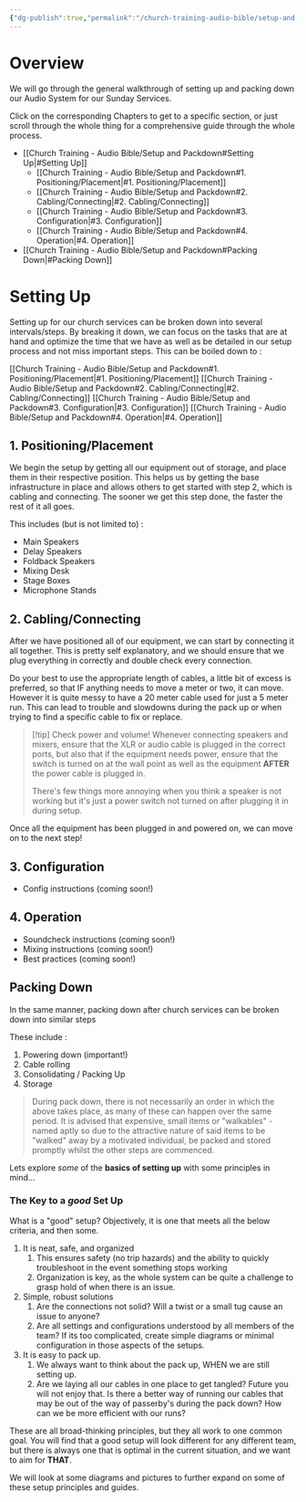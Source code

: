 ```yaml
---
{"dg-publish":true,"permalink":"/church-training-audio-bible/setup-and-packdown/","tags":["learning"]}
---
```


# Overview
We will go through the general walkthrough of setting up and packing down our Audio System for our Sunday Services.

Click on the corresponding Chapters to get to a specific section, or just scroll through the whole thing for a comprehensive guide through the whole process.

- [[Church Training - Audio Bible/Setup and Packdown#Setting Up\|#Setting Up]]
	- [[Church Training - Audio Bible/Setup and Packdown#1. Positioning/Placement\|#1. Positioning/Placement]]
	- [[Church Training - Audio Bible/Setup and Packdown#2. Cabling/Connecting\|#2. Cabling/Connecting]]
	- [[Church Training - Audio Bible/Setup and Packdown#3. Configuration\|#3. Configuration]]
	- [[Church Training - Audio Bible/Setup and Packdown#4. Operation\|#4. Operation]]
- [[Church Training - Audio Bible/Setup and Packdown#Packing Down\|#Packing Down]]


# Setting Up

Setting up for our church services can be broken down into several intervals/steps.
By breaking it down, we can focus on the tasks that are at hand and optimize the time that we have as well as be detailed in our setup process and not miss important steps.
This can be boiled down to :

 [[Church Training - Audio Bible/Setup and Packdown#1. Positioning/Placement\|#1. Positioning/Placement]]
 [[Church Training - Audio Bible/Setup and Packdown#2. Cabling/Connecting\|#2. Cabling/Connecting]]
 [[Church Training - Audio Bible/Setup and Packdown#3. Configuration\|#3. Configuration]]
 [[Church Training - Audio Bible/Setup and Packdown#4. Operation\|#4. Operation]]



## 1. Positioning/Placement
We begin the setup by getting all our equipment out of storage, and place them in their respective position. This helps us by getting the base infrastructure in place and allows others to get started with step 2, which is cabling and connecting. The sooner we get this step done, the faster the rest of it all goes.

This includes (but is not limited to) :
- Main Speakers
- Delay Speakers
- Foldback Speakers
- Mixing Desk
- Stage Boxes
- Microphone Stands

## 2. Cabling/Connecting
After we have positioned all of our equipment, we can start by connecting it all together.
This is pretty self explanatory, and we should ensure that we plug everything in correctly and double check every connection. 

Do your best to use the appropriate length of cables, a little bit of excess is preferred, so that IF anything needs to move a meter or two, it can move. However it is quite messy to have a 20 meter cable used for just a 5 meter run. This can lead to trouble and slowdowns during the pack up or when trying to find a specific cable to fix or replace.

> [!tip] Check power and volume!
> Whenever connecting speakers and mixers, ensure that the XLR or audio cable is plugged in the correct ports, but also that if the equipment needs power, ensure that the switch is turned on at the wall point as well as the equipment **AFTER** the power cable is plugged in.
> 
> There's few things more annoying when you think a speaker is not working but it's just a power switch not turned on after plugging it in during setup.

Once all the equipment has been plugged in and powered on, we can move on to the next step!

## 3. Configuration
- Config instructions (coming soon!)


## 4. Operation
- Soundcheck instructions (coming soon!)
- Mixing instructions (coming soon!)
- Best practices (coming soon!)

## Packing Down
In the same manner, packing down after church services can be broken down into similar steps

These include :
1. Powering down (important!)
2. Cable rolling
3.  Consolidating / Packing Up
4. Storage

> During pack down, there is not necessarily an order in which the above takes place, as many of these can happen over the same period.
> It is advised that expensive, small items or "walkables" - named aptly so due to the attractive nature of said items to be "walked" away by a motivated individual, be packed and stored promptly whilst the other steps are commenced.


Lets explore *some* of the **basics of setting up** with some principles in mind...


### The Key to a *good* Set Up

What is a "good" setup? Objectively, it is one that meets all the below criteria, and then some.
1. It is neat, safe, and organized
	1. This ensures safety (no trip hazards) and the ability to quickly troubleshoot in the event something stops working
	2. Organization is key, as the whole system can be quite a challenge to grasp hold of when there is an issue. 
2. Simple, robust solutions
	1. Are the connections not solid? Will a twist or a small tug cause an issue to anyone?
	2. Are all settings and configurations understood by all members of the team? If its too complicated, create simple diagrams or minimal configuration in those aspects of the setups.
3. It is easy to pack up.
	1. We always want to think about the pack up, WHEN we are still setting up.
	2. Are we laying all our cables in one place to get tangled? Future you will not enjoy that. Is there a better way of running our cables that may be out of the way of passerby's during the pack down? How can we be more efficient with our runs?

These are all broad-thinking principles, but they all work to one common goal. 
You will find that a good setup will look different for any different team, but there is always one that is optimal in the current situation, and we want to aim for **THAT**.

We will look at some diagrams and pictures to further expand on some of these setup principles and guides.